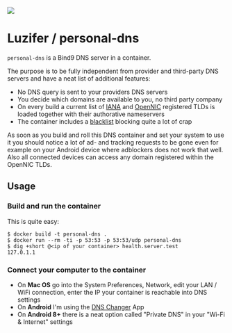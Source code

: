 ![](https://knut.in/project-status/personal-dns)

# Luzifer / personal-dns

`personal-dns` is a Bind9 DNS server in a container.

The purpose is to be fully independent from provider and third-party DNS servers and have a neat list of additional features:

- No DNS query is sent to your providers DNS servers
- You decide which domains are available to you, no third party company
- On every build a current list of [IANA](https://www.iana.org/domains/root/db) and [OpenNIC](https://wiki.opennic.org/opennic/dot) registered TLDs is loaded together with their authorative nameservers
- The container includes a [blacklist](https://github.com/StevenBlack/hosts) blocking quite a lot of crap

As soon as you build and roll this DNS container and set your system to use it you should notice a lot of ad- and tracking requests to be gone even for example on your Android device where adblockers does not work that well. Also all connected devices can access any domain registered within the OpenNIC TLDs.

## Usage

### Build and run the container

This is quite easy:

```console
$ docker build -t personal-dns .
$ docker run --rm -ti -p 53:53 -p 53:53/udp personal-dns
$ dig +short @<ip of your container> health.server.test
127.0.1.1
```

### Connect your computer to the container

- On **Mac OS** go into the System Preferences, Network, edit your LAN / WiFi connection, enter the IP your container is reachable into DNS settings
- On **Android** I'm using the [DNS Changer](https://play.google.com/store/apps/details?id=com.frostnerd.dnschanger) App
- On **Android 8+** there is a neat option called "Private DNS" in your "Wi-Fi & Internet" settings
